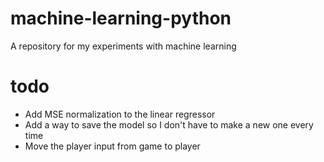 # machine-learning-python
A repository for my experiments with machine learning

# todo
- Add MSE normalization to the linear regressor
- Add a way to save the model so I don't have to make a new one every time
- Move the player input from game to player
